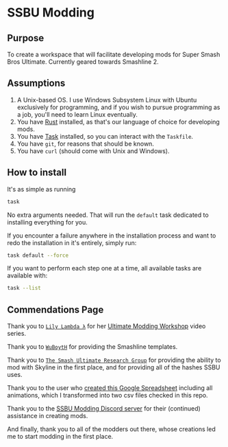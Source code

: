 # SSBU Modding

## Purpose

To create a workspace that will facilitate developing mods for Super Smash Bros Ultimate. 
Currently geared towards Smashline 2. 

## Assumptions

1. A Unix-based OS. I use Windows Subsystem Linux with Ubuntu exclusively for programming, and if you wish to pursue programming as a job, you'll need to learn Linux eventually.
2. You have [Rust](https://www.rust-lang.org/tools/install) installed, as that's our language of choice for developing mods.
3. You have [Task](https://taskfile.dev/installation/) installed, so you can interact with the `Taskfile`.
4. You have `git`, for reasons that should be known.
5. You have `curl` (should come with Unix and Windows).

## How to install 

It's as simple as running 

```bash
task
``` 
No extra arguments needed. That will run the `default` task dedicated to installing everything for you. 

If you encounter a failure anywhere in the installation process and want to redo the 
installation in it's entirely, simply run: 

```bash
task default --force
```

If you want to perform each step one at a time, all available tasks are available with:

```bash
task --list
```

## Commendations Page

Thank you to [`Lily Lambda λ`](https://github.com/LilyLavender) for her [Ultimate Modding Workshop](https://www.youtube.com/watch?v=02NaFwNcC3M&list=PLJ8C0Hk2ZKHvxjfFylRUIbVnDUvxLdejh&pp=iAQB) video series.

Thank you to [`WuBoytH`](https://github.com/WuBoytH) for providing the Smashline templates. 

Thank you to [`The Smash Ultimate Research Group`](https://github.com/ultimate-research) for providing the ability to mod with Skyline in the first place, 
and for providing all of the hashes SSBU uses.

Thank you to the user who [created this Google Spreadsheet](https://docs.google.com/spreadsheets/d/1q_TpWoQkr9YWgQ7fc3JpHuU9zKfCLtl80Uodcyc0NPY/edit#gid=0) including all animations, which I transformed into two csv files checked in this repo.

Thank you to the [SSBU Modding Discord server](https://discord.com/invite/ASJyTrZ) for their (continued) assistance in creating mods.


And finally, thank you to all of the modders out there, whose creations led me to start 
modding in the first place.
